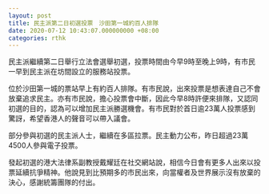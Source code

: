 ```yaml
---
layout: post
title: 民主派第二日初選投票　沙田第一城約百人排隊
date: 2020-07-12 10:43:07.000000000 +08:00
categories: rthk
---
```


民主派繼續第二日舉行立法會選舉初選，投票時間由今早9時至晚上9時，有市民一早到民主派在坊間設立的服務站投票。

位於沙田第一城的票站早上有約百人排隊。有市民說，出來投票是想表達自己不會放棄追求民主。亦有市民說，擔心投票會中斷，因此今早8時許便來排隊，又認同初選的目的，認為可以增加民主派勝選機會。有市民對於首日逾23萬人投票感到驚訝，希望香港人的聲音可以帶入議會。

部分參與初選的民主派人士，繼續在多區拉票。民主動力公布，昨日超過23萬4500人參與電子投票。

發起初選的港大法律系副教授戴耀廷在社交網站說，相信今日會有更多人出來以投票延續抗爭精神。他說見到比預期多的市民出來，向當權者及世界展示沒有放棄的決心，感謝統籌團隊的付出。
